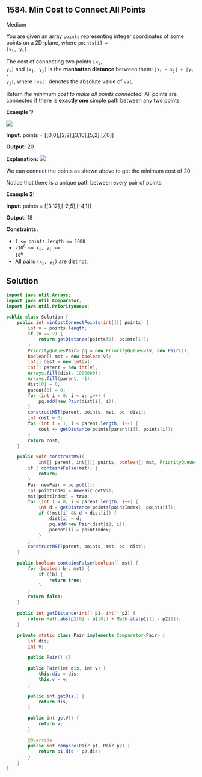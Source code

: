 ## 1584\. Min Cost to Connect All Points

Medium

You are given an array `points` representing integer coordinates of some points on a 2D-plane, where <code>points[i] = [x<sub>i</sub>, y<sub>i</sub>]</code>.

The cost of connecting two points <code>[x<sub>i</sub>, y<sub>i</sub>]</code> and <code>[x<sub>j</sub>, y<sub>j</sub>]</code> is the **manhattan distance** between them: <code>|x<sub>i</sub> - x<sub>j</sub>| + |y<sub>i</sub> - y<sub>j</sub>|</code>, where `|val|` denotes the absolute value of `val`.

Return _the minimum cost to make all points connected._ All points are connected if there is **exactly one** simple path between any two points.

**Example 1:**

![](https://assets.leetcode.com/uploads/2020/08/26/d.png)

**Input:** points = [[0,0],[2,2],[3,10],[5,2],[7,0]]

**Output:** 20

**Explanation:** ![](https://assets.leetcode.com/uploads/2020/08/26/c.png)

We can connect the points as shown above to get the minimum cost of 20.

Notice that there is a unique path between every pair of points.

**Example 2:**

**Input:** points = [[3,12],[-2,5],[-4,1]]

**Output:** 18

**Constraints:**

*   `1 <= points.length <= 1000`
*   <code>-10<sup>6</sup> <= x<sub>i</sub>, y<sub>i</sub> <= 10<sup>6</sup></code>
*   All pairs <code>(x<sub>i</sub>, y<sub>i</sub>)</code> are distinct.

## Solution

```java
import java.util.Arrays;
import java.util.Comparator;
import java.util.PriorityQueue;

public class Solution {
    public int minCostConnectPoints(int[][] points) {
        int v = points.length;
        if (v == 2) {
            return getDistance(points[0], points[1]);
        }
        PriorityQueue<Pair> pq = new PriorityQueue<>(v, new Pair());
        boolean[] mst = new boolean[v];
        int[] dist = new int[v];
        int[] parent = new int[v];
        Arrays.fill(dist, 1000000);
        Arrays.fill(parent, -1);
        dist[0] = 0;
        parent[0] = 0;
        for (int i = 0; i < v; i++) {
            pq.add(new Pair(dist[i], i));
        }
        constructMST(parent, points, mst, pq, dist);
        int cost = 0;
        for (int i = 1; i < parent.length; i++) {
            cost += getDistance(points[parent[i]], points[i]);
        }
        return cost;
    }

    public void constructMST(
            int[] parent, int[][] points, boolean[] mst, PriorityQueue<Pair> pq, int[] dist) {
        if (!containsFalse(mst)) {
            return;
        }
        Pair newPair = pq.poll();
        int pointIndex = newPair.getV();
        mst[pointIndex] = true;
        for (int i = 0; i < parent.length; i++) {
            int d = getDistance(points[pointIndex], points[i]);
            if (!mst[i] && d < dist[i]) {
                dist[i] = d;
                pq.add(new Pair(dist[i], i));
                parent[i] = pointIndex;
            }
        }
        constructMST(parent, points, mst, pq, dist);
    }

    public boolean containsFalse(boolean[] mst) {
        for (boolean b : mst) {
            if (!b) {
                return true;
            }
        }
        return false;
    }

    public int getDistance(int[] p1, int[] p2) {
        return Math.abs(p1[0] - p2[0]) + Math.abs(p1[1] - p2[1]);
    }

    private static class Pair implements Comparator<Pair> {
        int dis;
        int v;

        public Pair() {}

        public Pair(int dis, int v) {
            this.dis = dis;
            this.v = v;
        }

        public int getDis() {
            return dis;
        }

        public int getV() {
            return v;
        }

        @Override
        public int compare(Pair p1, Pair p2) {
            return p1.dis - p2.dis;
        }
    }
}
```